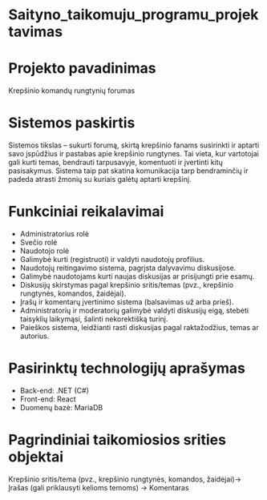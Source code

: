 # Saityno_taikomuju_programu_projektavimas

# Projekto pavadinimas
Krepšinio komandų rungtynių forumas

# Sistemos paskirtis
Sistemos tikslas – sukurti forumą, skirtą krepšinio fanams susirinkti ir aptarti savo įspūdžius ir pastabas apie krepšinio rungtynes. 
Tai vieta, kur vartotojai gali kurti temas, bendrauti tarpusavyje, komentuoti ir įvertinti kitų pasisakymus. 
Sistema taip pat skatina komunikacija tarp bendraminčių ir padeda atrasti žmonių su kuriais galėtų aptarti krepšinį.

# Funkciniai reikalavimai
- Administratorius rolė
- Svečio rolė
- Naudotojo rolė
- Galimybė kurti (registruoti) ir valdyti naudotojų profilius.
- Naudotojų reitingavimo sistema, pagrįsta dalyvavimu diskusijose.
- Galimybė naudotojams kurti naujas diskusijas ar prisijungti prie esamų.
- Diskusijų skirstymas pagal krepšinio sritis/temas (pvz., krepšinio rungtynės, komandos, žaidėjai).
- Įrašų ir komentarų įvertinimo sistema (balsavimas už arba prieš).
- Administratorių ir moderatorių galimybė valdyti diskusijų eigą, stebėti taisyklių laikymąsi, šalinti nekorektišką turinį.
- Paieškos sistema, leidžianti rasti diskusijas pagal raktažodžius, temas ar autorius.
  
# Pasirinktų technologijų aprašymas
- Back-end: .NET (C#)
- Front-end: React
- Duomenų bazė: MariaDB

 # Pagrindiniai taikomiosios srities objektai
 Krepšinio sritis/tema (pvz., krepšinio rungtynės, komandos, žaidėjai)-> Įrašas (gali priklausyti kelioms temoms) -> Komentaras
